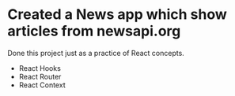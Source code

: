 # Created a News app which show articles from newsapi.org

Done this project just as a practice of React concepts.
- React Hooks
- React Router
- React Context